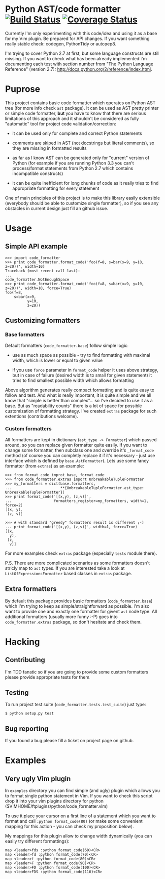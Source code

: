 Python AST/code formatter [![Build Status](https://travis-ci.org/paluh/code-formatter.png?branch=master)](https://travis-ci.org/paluh/code-formatter) [![Coverage Status](https://coveralls.io/repos/paluh/code-formatter/badge.png?branch=master)](https://coveralls.io/r/paluh/code-formatter?branch=master)
==========================

Currently I'm only experimenting with this code/idea and using it as a base for my Vim plugin. Be prepared for API changes. If you want something really stable check: codegen, PythonTidy or autopep8.

I'm trying to cover Python 2.7 at first, but some language constructs are still missing. If you want to check what has been already implemented I'm documenting each test with section number from "The Python Language Reference" (version 2.7): http://docs.python.org/2/reference/index.html.


# Puprose

This project contains basic code formatter which operates on Python AST tree (for more info check `ast` package). It can be used as AST pretty printer or simple code formatter, __but__ you have to know that there are serious limitations of this approach and it shouldn't be considered as fully "automatic" tool for project code validation/correction:

* it can be used only for complete and correct Python statements

* comments are skiped in AST (not docstrings but literal comments), so they are missing in formatted results

* as far as I know AST can be generated only for "current" version of Python (for example if you are running Python 3.3 you can't process/format statements from Python 2.7 which contains incompatible constructs)

* it can be quite inefficient for long chunks of code as it really tries to find appropriate formatting for every statement

One of main principles of this project is to make this library easily extensible (everybody should be able to customize single formatter), so if you see any obstacles in current design just fill an github issue.


# Usage

## Simple API example

    >>> import code_formatter
    >>> print code_formatter.format_code('foo(f=8, s=bar(x=9, y=10, z=20))', width=10)
    Traceback (most recent call last):
    ...
    code_formatter.NotEnoughSpace
    >>> print code_formatter.format_code('foo(f=8, s=bar(x=9, y=10, z=20))', width=10, force=True)
    foo(f=8,
        s=bar(x=9,
              y=10,
              z=20))

## Customizing formatters

### Base formatters

Default formatters (`code_formatter.base`) follow simple logic:

* use as much space as possible - try to find formatting with maximal width, which is lower or equal to given value

* if you use `force` parameter in `format_code` helper it uses above strategy, but in case of failure (desired width is to small for given statement) it tries to find smallest possible width which allows formatting

Above algorithm generates really compact formatting and is quite easy to follow and test. And what is really important, it is quite simple and we all know that "simple is better than complex"... so I've decided to use it as a base. But as "readability counts" there is a lot of space for possible customization of formatting strategy. I've created `extras` package for such extentions (contributions welcome).

### Custom formatters

All formatters are kept in dictionary (`ast_type -> Formatter`) which passed around, so you can replace given formatter quite easily. If you want to change some formatter, then subclass one and override it's `_format_code` method (of course you can completly replace it if it's necessary - just use interface which is defined by `base.AstFormatter`). Lets use some fancy formatter (from `extras`) as an example:

    >>> from format_code improt base, format_code
    >>> from code_formatter.extras import UnbreakableTupleFormatter
    >>> my_formatters = dict(base.formatters,
    ...                      **{UnbreakableTupleFormatter.ast_type: UnbreakableTupleFormatter})
    >>> print format_code('[(x,y), (z,v)]',
    ...                   formatters_register=my_formatters, width=1, force=2)
    [(x, y),
     (z, v)]

    >>> # with standard "greedy" formatters result is different ;-)
    ... print format_code('[(x,y), (z,v)]', width=1, force=True)
    [(x,
      y),
     (z,
      v)]

For more examples check `extras` package (especially `tests` module there).

P.S. There are more complicated scenarios as some formatters doesn't stricly map to `ast` types. If you are interested take a look at `ListOfExpressionsFormatter` based classes in `extras` package.

## Extra formatters
By default this package provides basic formatters (`code_formatter.base`) which I'm trying to keep as simple/straightforward as possible. I'm also want to provide one and exactly one formatter for givent `ast` node type. All additional formatters (usually more funny :-P) goes into `code_formatter.extras` package, so don't hesitate and check them.

# Hacking

## Contributing

I'm TDD fanatic so if you are going to provide some custom formatters please provide appropriate tests for them.

## Testing

To run project test suite (`code_formatter.tests.test_suite`) just type:

    $ python setup.py test

## Bug reporting

If you found a bug please fill a ticket on project page on github.

# Examples

## Very ugly Vim plugin

In `examples` directory you can find simple (and ugly) plugin which allows you to format single python statement in Vim. If you want to check this script drop it into your vim plugins directory for python ($VIMHOME/ftplugins/python/code\_formatter.vim)

To use it place your cursor on a first line of a statement which you want to format and call `:python format_code(80)` (or make some convenient mapping for this action - you can check my proposition below).

My mappings for this plugin allow to change width dynamically (you can easily try different formattings):

    map <leader>fds :python format_code(60)<CR>
    map <leader>fd :python format_code(70)<CR>
    map <leader>f :python format_code(80)<CR>
    map <leader>F :python format_code(90)<CR>
    map <leader>FD :python format_code(100)<CR>
    map <leader>FDS :python format_code(110)<CR>
